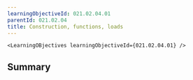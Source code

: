 ```yaml
---
learningObjectiveId: 021.02.04.01
parentId: 021.02.04
title: Construction, functions, loads
---
```


```tsx eval
<LearningOBjectives learningObjectiveId={021.02.04.01} />
```

## Summary
